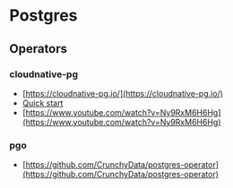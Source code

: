 # Postgres

## Operators
### cloudnative-pg
* [https://cloudnative-pg.io/](https://cloudnative-pg.io/)
* [Quick start](https://cloudnative-pg.io/documentation/1.22/quickstart/)
* [https://www.youtube.com/watch?v=Ny9RxM6H6Hg](https://www.youtube.com/watch?v=Ny9RxM6H6Hg)

### pgo
* [https://github.com/CrunchyData/postgres-operator](https://github.com/CrunchyData/postgres-operator)

